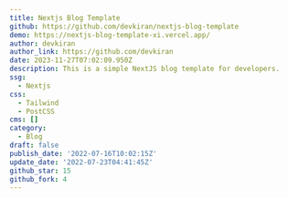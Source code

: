 ```yaml
---
title: Nextjs Blog Template
github: https://github.com/devkiran/nextjs-blog-template
demo: https://nextjs-blog-template-xi.vercel.app/
author: devkiran
author_link: https://github.com/devkiran
date: 2023-11-27T07:02:09.950Z
description: This is a simple NextJS blog template for developers.
ssg:
  - Nextjs
css:
  - Tailwind
  - PostCSS
cms: []
category:
  - Blog
draft: false
publish_date: '2022-07-16T10:02:15Z'
update_date: '2022-07-23T04:41:45Z'
github_star: 15
github_fork: 4
---
```

